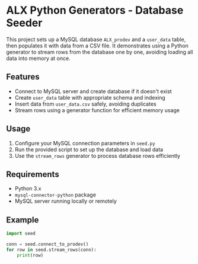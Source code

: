 # ALX Python Generators - Database Seeder

This project sets up a MySQL database `ALX_prodev` and a `user_data` table, then populates it with data from a CSV file. It demonstrates using a Python generator to stream rows from the database one by one, avoiding loading all data into memory at once.

## Features

- Connect to MySQL server and create database if it doesn't exist
- Create `user_data` table with appropriate schema and indexing
- Insert data from `user_data.csv` safely, avoiding duplicates
- Stream rows using a generator function for efficient memory usage

## Usage

1. Configure your MySQL connection parameters in `seed.py`
2. Run the provided script to set up the database and load data
3. Use the `stream_rows` generator to process database rows efficiently

## Requirements

- Python 3.x
- `mysql-connector-python` package
- MySQL server running locally or remotely

## Example

```python
import seed

conn = seed.connect_to_prodev()
for row in seed.stream_rows(conn):
    print(row)
